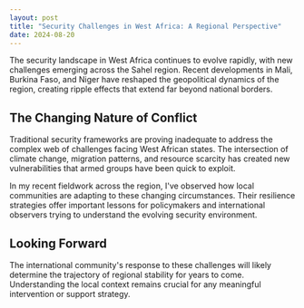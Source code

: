 ```yaml
---
layout: post
title: "Security Challenges in West Africa: A Regional Perspective"
date: 2024-08-20
---
```


The security landscape in West Africa continues to evolve rapidly, with new challenges emerging across the Sahel region. Recent developments in Mali, Burkina Faso, and Niger have reshaped the geopolitical dynamics of the region, creating ripple effects that extend far beyond national borders.

## The Changing Nature of Conflict

Traditional security frameworks are proving inadequate to address the complex web of challenges facing West African states. The intersection of climate change, migration patterns, and resource scarcity has created new vulnerabilities that armed groups have been quick to exploit.

In my recent fieldwork across the region, I've observed how local communities are adapting to these changing circumstances. Their resilience strategies offer important lessons for policymakers and international observers trying to understand the evolving security environment.

## Looking Forward

The international community's response to these challenges will likely determine the trajectory of regional stability for years to come. Understanding the local context remains crucial for any meaningful intervention or support strategy.